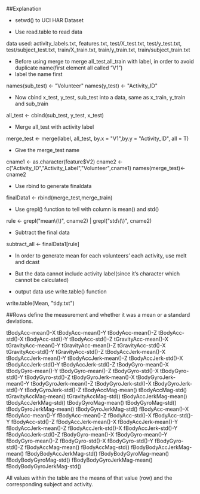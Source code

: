 ##Explanation
* setwd() to  UCI HAR Dataset

* Use read.table to read data

data used: activity_labels.txt,  features.txt,  test/X_test.txt,  test/y_test.txt, 
test/subject_test.txt,  train/X_train.txt,  train/y_train.txt,  train/subject_train.txt

* Before using merge to merge all_test,all_train with label, in order to avoid duplicate name(first element all called “V1”)
* label the name first

names(sub_test) <- "Volunteer"
names(y_test) <- "Activity_ID"

* Now cbind x_test, y_test, sub_test into a data, same as x_train, y_train and sub_train

all_test <- cbind(sub_test, y_test, x_test)

* Merge all_test with activity label

merge_test <- merge(label, all_test, by.x = "V1",by.y = "Activity_ID", all = T)

* Give the merge_test name

cname1 <- as.character(feature$V2)
cname2 <- c("Activity_ID","Activity_Label","Volunteer",cname1)
names(merge_test)<- cname2

* Use rbind to generate finaldata

finalData1 <- rbind(merge_test,merge_train)

* Use grepl() function to tell with column is mean() and std()

rule <- grepl("mean\\(\\)", cname2) | grepl("std\\(\\)", cname2)

* Subtract the final data

subtract_all <- finalData1[rule]

* In order to generate mean for each volunteers’ each activity, use melt and dcast
* But the data cannot include activity label(since it’s character which cannot be calculated)

* output data use write.table() function

write.table(Mean, "tidy.txt")

##Rows define the measurement and whether it was a mean or a standard deviations.

tBodyAcc-mean()-X
tBodyAcc-mean()-Y
tBodyAcc-mean()-Z
tBodyAcc-std()-X
tBodyAcc-std()-Y
tBodyAcc-std()-Z
tGravityAcc-mean()-X
tGravityAcc-mean()-Y
tGravityAcc-mean()-Z
tGravityAcc-std()-X
tGravityAcc-std()-Y
tGravityAcc-std()-Z
tBodyAccJerk-mean()-X
tBodyAccJerk-mean()-Y
tBodyAccJerk-mean()-Z
tBodyAccJerk-std()-X
tBodyAccJerk-std()-Y
tBodyAccJerk-std()-Z
tBodyGyro-mean()-X
tBodyGyro-mean()-Y
tBodyGyro-mean()-Z
tBodyGyro-std()-X
tBodyGyro-std()-Y
tBodyGyro-std()-Z
tBodyGyroJerk-mean()-X
tBodyGyroJerk-mean()-Y
tBodyGyroJerk-mean()-Z
tBodyGyroJerk-std()-X
tBodyGyroJerk-std()-Y
tBodyGyroJerk-std()-Z
tBodyAccMag-mean()
tBodyAccMag-std()
tGravityAccMag-mean()
tGravityAccMag-std()
tBodyAccJerkMag-mean()
tBodyAccJerkMag-std()
tBodyGyroMag-mean()
tBodyGyroMag-std()
tBodyGyroJerkMag-mean()
tBodyGyroJerkMag-std()
fBodyAcc-mean()-X
fBodyAcc-mean()-Y
fBodyAcc-mean()-Z
fBodyAcc-std()-X
fBodyAcc-std()-Y
fBodyAcc-std()-Z
fBodyAccJerk-mean()-X
fBodyAccJerk-mean()-Y
fBodyAccJerk-mean()-Z
fBodyAccJerk-std()-X
fBodyAccJerk-std()-Y
fBodyAccJerk-std()-Z
fBodyGyro-mean()-X
fBodyGyro-mean()-Y
fBodyGyro-mean()-Z
fBodyGyro-std()-X
fBodyGyro-std()-Y
fBodyGyro-std()-Z
fBodyAccMag-mean()
fBodyAccMag-std()
fBodyBodyAccJerkMag-mean()
fBodyBodyAccJerkMag-std()
fBodyBodyGyroMag-mean()
fBodyBodyGyroMag-std()
fBodyBodyGyroJerkMag-mean()
fBodyBodyGyroJerkMag-std()

All values within the table are the means of that value (row) and the corresponding subject and activity.

